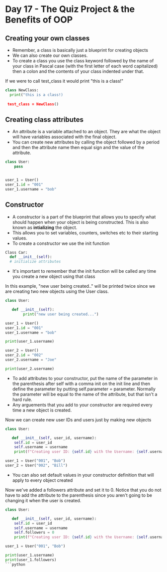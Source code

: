 # Day 17 - The Quiz Project & the Benefits of OOP

## Creating your own classes
- Remember, a class is basically just a blueprint for creating objects
- We can also create our own classes.
- To create a class you use the class keyword followed by the name of your class in Pascal case (with the first letter of each word capitalized) then a colon and the contents of your class indented under that.

If we were to call test_class it would print "this is a class!"
```python
class NewClass:
  print("this is a class!)
  
 test_class = NewClass()
 ```
 
## Creating class attributes
- An attribute is a variable attached to an object. They are what the object will have variables associated with the final object.
- You can create new attributes by calling the object followed by a period and then the attribute name then equal sign and the value of the attribute.
```python
class User:
    pass


user_1 = User()
user_1.id = "001"
user_1.username = "bob"
```

## Constructor

- A constructor is a part of the blueprint that allows you to specify what should happen when your object is being constructed. This is also known as **intializing** the object.
- This allows you to set variables, counters, switches etc to their starting values.
- To create a constructor we use the init function
```python
Class Car:
  def __init__(self):
  # initialize attributes
```
- It's important to remember that the init function will be called any time you create a new object using that class

In this example, "new user being created.." will be printed twice since we are creating two new objects using the User class.
```python
class User:

   def __init__(self):
        print("new user being created...")

user_1 = User()
user_1.id = "001"
user_1.username = "bob"

print(user_1.username)

user_2 = User()
user_2.id = "002"
user_2.username = "Joe"

print(user_2.username)
```
- To add attributes to your constructor, put the name of the parameter in the parenthesis after self with a comma init on the init line and then define the parameter by putting self.parameter = parameter. Normally the parameter will be equal to the name of the attribute, but that isn't a hard rule.
- Any arguements that you add to your constructor are required every time a new object is created.

Now we can create new user IDs and users just by making new objects
```python
class User:

   def __init__(self, user_id, username):
    self.id = user_id
    self.username = username
    print(f"Creating user ID: {self.id} with the Username: {self.username}")

user_1 = User("001", "Bob")
user_2 = User("002", "Bill")
```
- You can also set default values in your constructor definition that will apply to every object created

Now we've added a followers attribute and set it to 0. Notice that you do not have to add the attribute to the parenthesis since you aren't going to be changing it when the user is created.
```python
class User:

   def __init__(self, user_id, username):
    self.id = user_id
    self.username = username
    self.followers = 0
    print(f"Creating user ID: {self.id} with the Username: {self.username}")

user_1 = User("001", "Bob")

print(user_1.username)
print(user_1.followers)
```python


